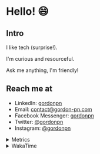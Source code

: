# Hello! 😄

## Intro

I like tech (surprise!).

I'm curious and resourceful.

Ask me anything, I'm friendly!

## Reach me at

- LinkedIn: [gordonpn](https://www.linkedin.com/in/gordonpn/)
- Email: [contact@gordon-pn.com](mailto:contact@gordon-pn.com)
- Facebook Messenger: [gordonpn](https://www.messenger.com/t/Gordonpn)
- Twitter: [@gordonpn](https://twitter.com/Gordonpn)
- Instagram: [@gordonpn](https://www.instagram.com/gordonpn/)

<details>
  <summary>Metrics</summary>

  <img align="center" src="https://github.com/gordonpn/gordonpn/blob/master/github-metrics.svg" alt="GitHub Metrics">

</details>

<details>
  <summary>WakaTime</summary>

  <!--START_SECTION:waka-->
📊 **This Week I Spent My Time On** 

```text
💬 Programming Languages: 
Java                     9 hrs 54 mins       ███████████░░░░░░░░░░░░░░   44.39 % 
TypeScript               5 hrs 56 mins       ███████░░░░░░░░░░░░░░░░░░   26.59 % 
JSON                     2 hrs 19 mins       ███░░░░░░░░░░░░░░░░░░░░░░   10.41 % 
Brazil Dependency Config 1 hr 30 mins        ██░░░░░░░░░░░░░░░░░░░░░░░   06.73 % 
YAML                     52 mins             █░░░░░░░░░░░░░░░░░░░░░░░░   03.90 % 

🔥 Editors: 
IntelliJ IDEA            12 hrs 2 mins       █████████████░░░░░░░░░░░░   53.90 % 
VS Code                  10 hrs 17 mins      ████████████░░░░░░░░░░░░░   46.10 % 
```


 Last Updated on 07/09/2024 16:23:46 UTC
<!--END_SECTION:waka-->
</details>
